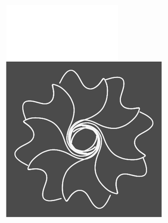 ![](Notatki/Semestr%203/Niezawodność%20i%20diagnostyka%20układów%20cyfrowych%201/Wykłady/Wykład%206/NIDUC_w7_8updated.pdf)
![](Notatki/Semestr%203/Niezawodność%20i%20diagnostyka%20układów%20cyfrowych%201/Wykłady/Wykład%206/Drawing%202023-12-18%2007.35.21.excalidraw.svg)